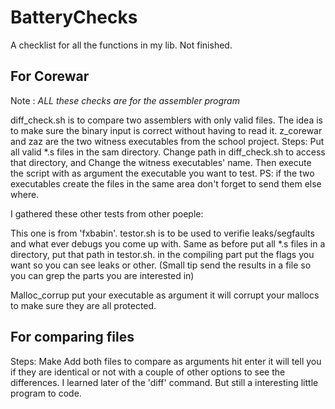 # BatteryChecks
A checklist for all the functions in my lib.
Not finished.

## For Corewar

Note : *ALL these checks are for the assembler program*

diff_check.sh is to compare two assemblers with only valid files. The idea is to make sure the binary input is correct without having to read it.
z_corewar and zaz are the two witness executables from the school project.
Steps:
	Put all valid *.s files in the sam directory.
	Change path in diff_check.sh to access that directory, and Change the witness executables' name.
	Then execute the script with as argument the executable you want to test.
PS: if the two executables create the files in the same area don't forget to send them else where.
 
I gathered these other tests from other poeple:

This one is from 'fxbabin'.
testor.sh is to be used to verifie leaks/segfaults and what ever debugs you come up with.
	Same as before put all *.s files in a directory, put that path in testor.sh.
	in the compiling part put the flags you want so you can see leaks or other.
(Small tip send the results in a file so you can grep the parts you are interested in)

Malloc_corrup put your executable as argument it will corrupt your mallocs to make sure they are all protected.

## For comparing files

Steps:
	Make
	Add both files to compare as arguments hit enter
	it will tell you if they are identical or not with a couple of other options to see the differences.
	I learned later of the 'diff' command. But still a interesting little program to code.
